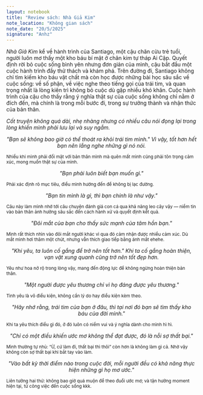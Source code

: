 ```yaml
---
layout: notebook
title: "Review sách: Nhà Giả Kim"
note_location: "Không gian sách"
note_date: "20/5/2025"
signature: "Anhz"
---
```


<div class="notebook-content">
<p><em>Nhà Giả Kim</em> kể về hành trình của Santiago, một cậu chăn cừu trẻ tuổi, người luôn mơ thấy một kho báu bí mật ở chân kim tự tháp Ai Cập. Quyết định rời bỏ cuộc sống bình yên nhưng đơn giản của mình, cậu bắt đầu một cuộc hành trình đầy thử thách và khám phá. Trên đường đi, Santiago không chỉ tìm kiếm kho báu vật chất mà còn học được những bài học sâu sắc về cuộc sống: về <span class="highlight">số phận</span>, về việc nghe theo <span class="highlight">tiếng gọi của trái tim</span>, và quan trọng nhất là <span class="circle">lòng kiên trì</span> không bỏ cuộc dù gặp nhiều khó khăn. Cuộc hành trình của cậu cho thấy rằng ý nghĩa thật sự của cuộc sống không chỉ nằm ở đích đến, mà chính là trong mỗi bước đi, trong sự trưởng thành và nhận thức của bản thân.</p>

<p><i>Cốt truyện không quá dài, nhẹ nhàng nhưng có nhiều câu nói đọng lại trong lòng khiến mình phải lưu lại và suy ngẫm.</i></p>

<p align="center"><em><span class="highlight">"Bạn sẽ không bao giờ có thể thoát ra khỏi trái tim mình."</span> Vì vậy, tốt hơn hết bạn nên lắng nghe những gì nó nói.</em></p>
<p><small>Nhiều khi mình phải đối mặt với bản thân mình mà quên mất mình cũng phải tôn trọng cảm xúc, mong muốn thật sự của mình.</small></p>

<p align="center"><em><span class="underline">"Bạn phải luôn biết bạn muốn gì."</span></em></p>
<p><small>Phải xác định rõ mục tiêu, điều mình hướng đến để không bị lạc đường.</small></p>

<p align="center"><em><span class="highlight">"Bạn tin mình là gì, thì bạn chính là như vậy."</span></em></p>
<p><small>Câu này làm mình nhớ tới câu chuyện đánh giá con cá qua khả năng leo cây vậy — niềm tin vào bản thân ảnh hưởng sâu sắc đến cách hành xử và quyết định kết quả.</small></p>

<p align="center"><em>"Đôi mắt của bạn cho thấy sức mạnh của tâm hồn bạn."</em></p>
<p><small>Mình rất thích nhìn vào đôi mắt người khác vì qua đó cảm nhận được nhiều cảm xúc. Dù mắt mình hơi thâm một chút, nhưng vẫn thích giao tiếp bằng ánh mắt ehehe.</small></p>

<p align="center"><em><span class="box">"Khi yêu, ta luôn cố gắng để trở nên tốt hơn."</span> Khi ta cố gắng hoàn thiện, vạn vật xung quanh cũng trở nên tốt đẹp hơn.</em></p>
<p><small>Yêu như hoa nở rộ trong lòng vậy, mang đến động lực để không ngừng hoàn thiện bản thân.</small></p>

<p align="center"><em>"Một người được yêu thương chỉ vì họ đáng được yêu thương."</em></p>
<p><small>Tình yêu là vô điều kiện, không cần lý do hay điều kiện kèm theo.</small></p>

<p align="center"><em><span class="highlight">"Hãy nhớ rằng, trái tim của bạn ở đâu, thì tại nơi đó bạn sẽ tìm thấy kho báu của đời mình."</span></em></p>
<p><small>Khi ta yêu thích điều gì đó, ở đó luôn có niềm vui và ý nghĩa dành cho mình hì hì.</small></p>

<p align="center"><em><span class="underline">"Chỉ có một điều khiến ước mơ không thể đạt được, đó là nỗi sợ thất bại."</span></em></p>
<p><small>Mình thường tự nhủ: “Ừ, cứ làm đi, thất bại thì thôi” còn hơn là không làm gì cả. Nhờ vậy không còn sợ thất bại khi bắt tay vào làm.</small></p>

<p align="center"><em>"Vào bất kỳ thời điểm nào trong cuộc đời, mỗi người đều có khả năng thực hiện những gì họ mơ ước."</em></p>
<p><small>Liên tưởng hai thứ: không bao giờ quá muộn để theo đuổi ước mơ; và tận hưởng moment hiện tại, từ công việc đến cuộc sống kkk.</small></p>
</div>
